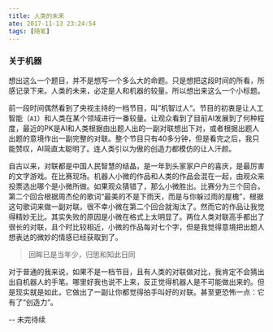 ```yaml
---
title: 人类的未来
ate: 2017-11-13 23:24:54
tags: [随笔]
---
```


### 关于机器


想出这么一个题目，并不是想写一个多么大的命题。只是想把这段时间的所看，所感记录下来。人类的未来，必定是人和机器的较量。所以想出来这么一个小标题。

前一段时间偶然看到了央视主持的一档节目，叫”机智过人“。节目的初衷是让人工智能（`AI`）和人类在某个领域进行一番较量。让观众看到了目前AI发展到了何种程度，最近的PK是AI和人类根据由出题人出的一副对联想出下对，或者根据出题人出题的意境作出一副完整的对联。整个节目只有40多分钟，但是看完之后，我只能赞叹，AI简直太聪明了。连人类引以为傲的创造力都模仿的让人汗颜。

自古以来，对联都是中国人民智慧的结晶，是一年到头家家户户的喜庆，是最厉害的文字游戏。在比赛现场。机器人小微的作品和人类的作品会混在一起，由观众来投票选出哪个是小微所做。如果观众猜错了，那么小微胜出。比赛分为三个回合。第二个回合根据周杰伦的歌词“最美的不是下雨天，而是与你躲过雨的屋檐”，根据这句歌词来做一副对联。很不幸小微在第二个回合就淘汰了。然而它的作品让我觉得精妙无比。其实失败的原因是小微在格式上太明显了。两位人类对联高手都出了很长的对联，且个时比较相近，小微的作品每对七个字，但是我觉得意境把出题人想表达的微妙的情感已经获取到了。
>  回眸已是当年少，归思和知此日同

对于普通的我来说，如果不是一档节目，且有人类的对联做对比，我肯定不会猜出出自机器人的手笔。哪里好我也说不上来，反正觉得机器人是不可能做出来的。但是现实就是如此，它做出了一副让你都觉得拍手叫好的对联。甚至更恐怖一点：它有了“创造力”。

-- 未完待续